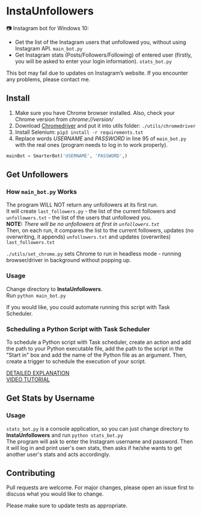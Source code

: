 # InstaUnfollowers

📷 Instagram bot for Windows 10:
- Get the list of the Instagram users that unfollowed you, without using Instagram API. `main_bot.py`
- Get Instagram stats (Posts/Followers/Following) of entered user (firstly, you will be asked to enter your login information). `stats_bot.py`

This bot may fail due to updates on Instagram’s website. If you encounter any problems, please contact me.

## Install
1. Make sure you have Chrome browser installed. Also, check your Chrome version from *chrome://version/*
2. Download [Chromedriver](https://chromedriver.chromium.org/downloads) and put it into utils folder: `./utils/chromedriver`
3. Install Selenium: `pip3 install -r requirements.txt`
4. Replace words *USERNAME* and *PASSWORD* in line 95 of `main_bot.py` with the real ones (program needs to log in to work properly).
```python
mainBot = SmarterBot('USERNAME', 'PASSWORD',)
```

## Get Unfollowers
### How `main_bot.py` Works
The program WILL NOT return any unfollowers at its first run.  
It will create `last_followers.py` - the list of the current followers and `unfollowers.txt` - the list of the users that unfollowed you.  
**NOTE:** *There will be no unfollowers at first in `unfollowers.txt`*  
Then, on each run, it compares the list to the current followers, updates (no overwriting, it appends) `unfollowers.txt` and updates (overwrites) `last_followers.txt`

`./utils/set_chrome.py` sets Chrome to run in headless mode - running browser/driver in background without popping up.

### Usage
Change directory to **InstaUnfollowers**.  
Run `python main_bot.py`

If you would like, you could automate running this script with Task Scheduler.

### Scheduling a Python Script with Task Scheduler
To schedule a Python script with Task scheduler, create an action and add the path to your Python executable file, add the path to the script in the "Start in" box and add the name of the Python file as an argument. Then, create a trigger to schedule the execution of your script.

[DETAILED EXPLANATION](https://dev.to/abautista/automate-a-python-script-with-task-scheduler-3fb6)  
[VIDEO TUTORIAL](https://www.youtube.com/watch?v=n2Cr_YRQk7o)

## Get Stats by Username

### Usage
`stats_bot.py` is a console application, so you can just change directory to **InstaUnfollowers** and run `python stats_bot.py`  
The program will ask to enter the Instagram username and password. Then it will log in and print user's own stats, then asks if he/she wants to get another user's stats and acts accordingly.

## Contributing
Pull requests are welcome. For major changes, please open an issue first to discuss what you would like to change.

Please make sure to update tests as appropriate.